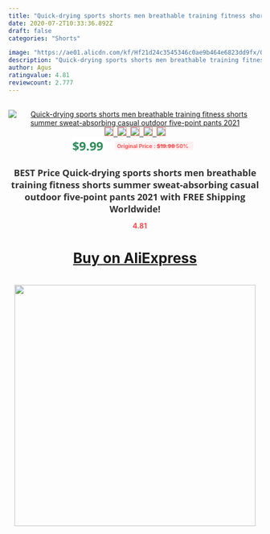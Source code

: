 ```yaml
---
title: "Quick-drying sports shorts men breathable training fitness shorts summer sweat-absorbing casual outdoor five-point pants 2021"
date: 2020-07-2T10:33:36.892Z
draft: false
categories: "Shorts"

image: "https://ae01.alicdn.com/kf/Hf21d24c3545346c0ae9b464e6823dd9fx/Quick-drying-sports-shorts-men-breathable-training-fitness-shorts-summer-sweat-absorbing-casual-outdoor-five-point.jpg"
description: "Quick-drying sports shorts men breathable training fitness shorts summer sweat-absorbing casual outdoor five-point pants 2021"
author: Agus
ratingvalue: 4.81
reviewcount: 2.777
---
```

<br>
<div style="text-align: center;">
<a href="https://s.click.aliexpress.com/e/_A3O27T" target="_blank" rel="nofollow noopener noreferrer"><img alt="Quick-drying sports shorts men breathable training fitness shorts summer sweat-absorbing casual outdoor five-point pants 2021" class="magnifier-image" src="https://ae01.alicdn.com/kf/Hf21d24c3545346c0ae9b464e6823dd9fx/Quick-drying-sports-shorts-men-breathable-training-fitness-shorts-summer-sweat-absorbing-casual-outdoor-five-point.jpg_640x640.jpg">
<br>
<img style="border:1px solid salmon" src="https://ae01.alicdn.com/kf/Hf21d24c3545346c0ae9b464e6823dd9fx/Quick-drying-sports-shorts-men-breathable-training-fitness-shorts-summer-sweat-absorbing-casual-outdoor-five-point.jpg_120x120.jpg">&nbsp;&nbsp;<img style="border:1px solid salmon" src="https://ae01.alicdn.com/kf/Hc731ccbc4c3e4954a78fd633b74284b7J/Quick-drying-sports-shorts-men-breathable-training-fitness-shorts-summer-sweat-absorbing-casual-outdoor-five-point.jpg_120x120.jpg">&nbsp;&nbsp;<img style="border:1px solid salmon" src="https://ae01.alicdn.com/kf/Hbb16c08df3614f40bb7e07e41a5ece4ak/Quick-drying-sports-shorts-men-breathable-training-fitness-shorts-summer-sweat-absorbing-casual-outdoor-five-point.jpg_120x120.jpg">&nbsp;&nbsp;<img style="border:1px solid salmon" src="https://ae01.alicdn.com/kf/Hdcb04464264e47d2944573ea8d96129b3/Quick-drying-sports-shorts-men-breathable-training-fitness-shorts-summer-sweat-absorbing-casual-outdoor-five-point.jpg_120x120.jpg">&nbsp;&nbsp;<img style="border:1px solid salmon" src="https://ae01.alicdn.com/kf/Hcc96c8ba7590479c854dfa2afa8c316fR/Quick-drying-sports-shorts-men-breathable-training-fitness-shorts-summer-sweat-absorbing-casual-outdoor-five-point.jpg_120x120.jpg"></a></div><br0>
<div style="text-align: center;"><span style="background-color: white; border: 0px; box-sizing: border-box; color: seagreen; display: inline-block; font-family: &quot;open sans&quot; , &quot;arial&quot; , &quot;helvetica&quot; , sans-serif , &quot;heiti&quot;; font-size: 24px; font-stretch: inherit; font-weight: 700; line-height: inherit; margin: 0px 10px 0px 0px; padding: 0px; vertical-align: middle;">$9.99 </span>
<span style="background: rgb(255 , 241 , 241); border-radius: 3px; border: 0px; box-sizing: border-box; color: #ff4747; display: inline-block; font-family: inherit; font-size: 12px; font-stretch: inherit; font-style: inherit; font-variant: inherit; font-weight: 600; line-height: inherit; margin: 0px; padding: 2px 5px; transform: scale(0.9); vertical-align: middle;">Original Price : <b style="text-decoration: line-through;">$19.98 </b> 50%&nbsp;&nbsp;</span></div>
<h1 style="color: #333333; display: inline-block; font-family: &quot;open sans&quot; , &quot;arial&quot; , &quot;helvetica&quot; , sans-serif , &quot;heiti&quot;; font-size: 18px; font-stretch: inherit; font-weight: 700; text-align: center;">BEST Price Quick-drying sports shorts men breathable training fitness shorts summer sweat-absorbing casual outdoor five-point pants 2021 with FREE Shipping Worldwide!</h1>
<div style="color: #ff4747; text-align: center;">
<img src="https://4.bp.blogspot.com/-M0ZcTcb-5uY/XleCXlxnR4I/AAAAAAAAAEc/OrjgMkXV1oMQFaCRZj5HQwOCBcu3w1FegCPcBGAYYCw/s1600/star.png" style="height: 15px;">&nbsp;<b>4.81</b></div>
<div class="button_cont" align="center"><a class="buynow_a" href="https://s.click.aliexpress.com/e/_A3O27T" target="_blank" rel="nofollow noopener noreferrer"><H1>Buy on AliExpress</H1></a></div><br>
<div class="separator" style="clear: both; text-align: center;">
<img src="https://lh3.googleusercontent.com/-pTy5HemUv9M/XlePHvY0dAI/AAAAAAAAAE4/0nX5iRUoIWY8eMW9Dpxeirr157OZliDIgCLcBGAsYHQ/s1600/badge.gif" width="480">
</div>
